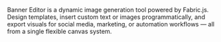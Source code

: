 Banner Editor is a dynamic image generation tool powered by Fabric.js. Design templates, insert custom text or images programmatically, and export visuals for social media, marketing, or automation workflows — all from a single flexible canvas system.
